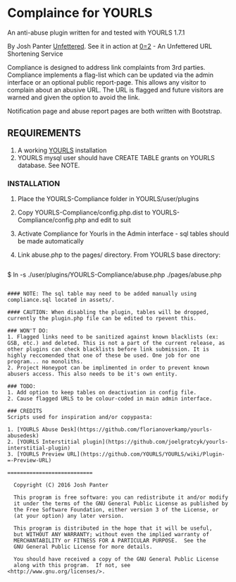 # Complaince for YOURLS
An anti-abuse plugin written for and tested with YOURLS 1.7.1

By Josh Panter [Unfettered](https://unfettered.net). See it in action at [0=2](https://0eq2.com/) - An Unfettered URL Shortening Service

Compliance is designed to address link complaints from 3rd parties. Compliance implements a flag-list which can be updated via the admin interface or an optional public report-page. This allows any visitor to complain about an abusive URL. The URL is flagged and future visitors are warned and given the option to avoid the link.

Notification page and abuse report pages are both written with Bootstrap.

## REQUIREMENTS

1. A working [YOURLS](https://github.com/YOURLS/YOURLS) installation
2. YOURLS mysql user should have CREATE TABLE grants on YOURLS database. See NOTE.

### INSTALLATION

1. Place the YOURLS-Compliance folder in YOURLS/user/plugins
2. Copy YOURLS-Compliance/config.php.dist to YOURLS-Compliance/config.php and edit to suit
3. Activate Compliance for Yourls in the Admin interface - sql tables should be made automatically
4. Link abuse.php to the pages/ directory. From YOURLS base directory:

	```bash
  $ ln -s ./user/plugins/YOURLS-Compliance/abuse.php ./pages/abuse.php
  ```

#### NOTE: The sql table may need to be added manually using compliance.sql located in assets/. 

#### CAUTION: When disabling the plugin, tables will be dropped, currently the plugin.php file can be edited to rpevent this.

### WON'T DO: 
1. Flagged links need to be sanitized against known blacklists (ex: GSB, etc.) and deleted. This is not a part of the current release, as other plugins can check blacklists before link submission. It is highly reccomended that one of these be used. One job for one program... no monoliths.
2. Project Honeypot can be implimented in order to prevent known abusers access. This also needs to be it's own entity.

### TODO:
1. Add option to keep tables on deactivation in config file.
2. Cause flagged URLS to be colour-coded in main admin interface.

### CREDITS
Scripts used for inspiration and/or copypasta:

1. [YOURLS Abuse Desk](https://github.com/florianoverkamp/yourls-abusedesk)
2. [YOURLS Interstitial plugin](https://github.com/joelgratcyk/yourls-interstitial-plugin)
3. [YOURLS Preview URL](https://github.com/YOURLS/YOURLS/wiki/Plugin-=-Preview-URL)

===========================

    Copyright (C) 2016 Josh Panter

    This program is free software: you can redistribute it and/or modify
    it under the terms of the GNU General Public License as published by
    the Free Software Foundation, either version 3 of the License, or
    (at your option) any later version.

    This program is distributed in the hope that it will be useful,
    but WITHOUT ANY WARRANTY; without even the implied warranty of
    MERCHANTABILITY or FITNESS FOR A PARTICULAR PURPOSE.  See the
    GNU General Public License for more details.

    You should have received a copy of the GNU General Public License
    along with this program.  If not, see <http://www.gnu.org/licenses/>.
